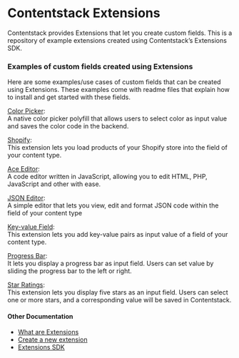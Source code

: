 # Contentstack Extensions 

Contentstack provides Extensions that let you create custom fields. This is a repository of example extensions created using Contentstack’s Extensions SDK. 

### Examples of custom fields created using Extensions
Here are some examples/use cases of custom fields that can be created using Extensions. These examples come with readme files that explain how to install and get started with these fields.   

[Color Picker](./color-picker):  
A native color picker polyfill that allows users to select color as input value and saves the color code in the backend.

[Shopify](./shopify):  
This extension lets you load products of your Shopify store into the field of your content type.  

[Ace Editor](./ace-editor):  
A code editor written in JavaScript, allowing you to edit HTML, PHP, JavaScript and other with ease.

[JSON Editor](./json-editor):  
A simple editor that lets you view, edit and format JSON code within the field of your content type

[Key-value Field](./key-value-field):  
This extension lets you add key-value pairs as input value of a field of your content type.   

[Progress Bar](./progress-bar):  
It lets you display a progress bar as input field. Users can set value by sliding the progress bar to the left or right.

[Star Ratings](./ratings):   
This extension lets you display five stars as an input field. Users can select one or more stars, and a corresponding value will be saved in Contentstack.  


#### Other Documentation
- [What are Extensions](https://www.contentstack.com/docs/guide/extensions)
- [Create a new extension](https://www.contentstack.com/docs/faqs#extensions)
- [Extensions SDK](https://www.contentstack.com/docs/faqs#extensions)